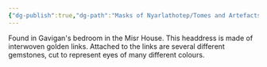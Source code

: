 ```yaml
---
{"dg-publish":true,"dg-path":"Masks of Nyarlathotep/Tomes and Artefacts/England/Headdress of Eyes.md","permalink":"/masks-of-nyarlathotep/tomes-and-artefacts/england/headdress-of-eyes/","tags":["TTRPG/Games/MoN"]}
---
```


Found in Gavigan's bedroom in the Misr House. This headdress is made of interwoven golden links. Attached to the links are several different gemstones, cut to represent eyes of many different colours.